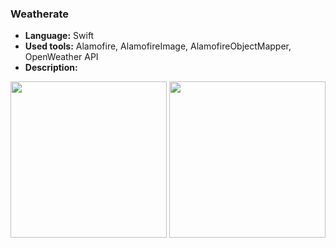 ### **Weatherate**

* **Language:** Swift
* **Used tools:** Alamofire, AlamofireImage, AlamofireObjectMapper, OpenWeather API
* **Description:**

<img src="https://user-images.githubusercontent.com/4967822/62030423-1726ca00-b1f6-11e9-869b-29393146d43b.png" width="250"> <img src="https://user-images.githubusercontent.com/4967822/62030444-1f7f0500-b1f6-11e9-8362-d0d20b073fb2.png" width="250"> 
